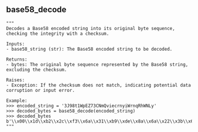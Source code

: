 ## base58_decode
    """
    Decodes a Base58 encoded string into its original byte sequence, checking the integrity with a checksum.

    Inputs:
    - base58_string (str): The Base58 encoded string to be decoded.

    Returns:
    - bytes: The original byte sequence represented by the Base58 string, excluding the checksum.

    Raises:
    - Exception: If the checksum does not match, indicating potential data corruption or input error.

    Example:
    >>> encoded_string = '3J98t1WpEZ73CNmQviecrnyiWrnqRhWNLy'
    >>> decoded_bytes = base58_decode(encoded_string)
    >>> decoded_bytes
    b'\\x00\\x1d\\xb2\\x2c\\xf3\\x6a\\x31\\xb9\\xde\\x8a\\x6a\\x22\\x3b\\x6f\\x53\\xee'
    """
